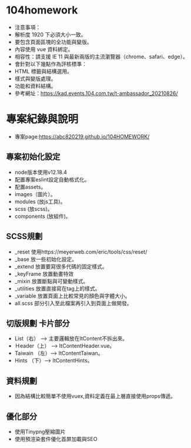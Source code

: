 # 104homework
- 注意事項：
- 解析度 1920 下必須大小一致。
- 要包含頁面區塊的全功能與變版。
- 內容使用 vue 資料綁定。
- 相容性：請支援 IE 11 與最新兩版的主流瀏覽器（chrome、safari、edge）。
- 會針對以下幾點作為評核標準：
- HTML 標籤與結構選用。
- 樣式與變版處理。
- 功能和資料結構。
- 參考網址：https://kad.events.104.com.tw/t-ambassador_20210826/
# 專案紀錄與說明
- 專案page:https://abc820219.github.io/104HOMEWORK/
## 專案初始化設定
- node版本使用v12.18.4
- 配置專案eslint設定自動格式化。
- 配置assets。
- images（圖片）。
- modules (放js工具)。
- scss (放scss)。
- components (放組件)。
## SCSS規劃
- _reset 使用https://meyerweb.com/eric/tools/css/reset/
- _base 放一些初始化設定。
- _extend 放置要寫很多代碼的固定樣式。
- _keyFrame 放置動畫特效
- _mixin 放置斷點與可變動樣式。
- _utilities 放置直接寫在tag上的樣式。
- _variable 放置頁面上比較常見的顏色與字體大小。
- all.scss 部分引入至此檔案再引入到頁面上做開發。
## 切版規劃 卡片部分
- List（右） --> 主要邏輯放在ItContent不拆出來。
- Ｈeader（上） --> ItContentHeader.vue。
- Taiwain （左）--> ItContentTaiwan。
- Hints （下）--> ItContentHints。
## 資料規劃
- 因為結構比較簡單不使用vuex,資料定義在最上層直接使用props傳遞。
## 優化部分
- 使用Tinypng壓縮圖片
- 使用預渲染套件優化首屏加載與SEO
